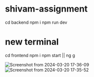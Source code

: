 # shivam-assignment

cd backend
npm i
npm run dev

# new terminal

cd frontend
npm i
npm start || ng g

![Screenshot from 2024-03-20 17-36-09](https://github.com/shivamshukla2804/shivam-assignment/assets/60225456/d243ee45-38e3-4637-b0b8-4b890944e635)
![Screenshot from 2024-03-20 17-35-52](https://github.com/shivamshukla2804/shivam-assignment/assets/60225456/60d57ad3-1ab2-4aff-8bb2-62c22c6ccbde)
